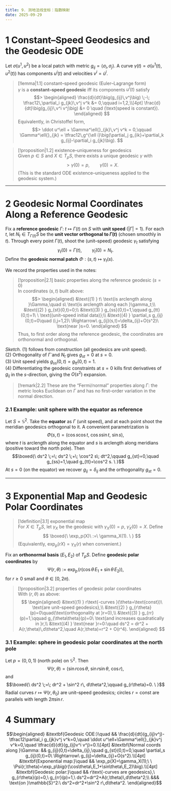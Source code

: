 ```yaml
---
title: 9. 测地法线坐标：指数映射
date: 2025-09-29
---
```


# 1 Constant–Speed Geodesics and the Geodesic ODE

Let $\sigma(u^1,u^2)$ be a local patch with metric $g_{ij}=\langle \sigma_i,\sigma_j\rangle$. A curve $\gamma(t)=\sigma(u^1(t),u^2(t))$ has components $u^i(t)$ and velocities $v^i=\dot u^i$.

> [!lemma|1.1] constant–speed geodesic (Euler–Lagrange form)  
> $\gamma$ is a **constant–speed geodesic** iff its components $u^i(t)$ satisfy
> $$> \begin{aligned}
> \frac{d}{dt}\big(g_{ij}\,v^j\big) \;-\; \tfrac12\,\partial_i g_{jk}\,v^j v^k &= 0,\qquad i=1,2,\\[4pt]
> \frac{d}{dt}\big(g_{ij}\,v^i v^j\big) &= 0 \quad (\text{speed is constant}).
> \end{aligned}
>$$
> Equivalently, in Christoffel form,
> $$> \ddot u^\ell + \Gamma^\ell{}_{jk}\,v^j v^k = 0,\qquad
> \Gamma^\ell{}_{jk}
> = \tfrac12\,g^{\ell i}\big(\partial_j g_{ik}+\partial_k g_{ij}-\partial_i g_{jk}\big).
>$$

> [!proposition|1.2] existence–uniqueness for geodesics  
> Given $p\in S$ and $X\in T_pS$, there exists a unique geodesic $\gamma$ with
> $$> \gamma(0)=p,\qquad \dot\gamma(0)=X.
>$$
> (This is the standard ODE existence–uniqueness applied to the geodesic system.)

---

# 2 Geodesic Normal Coordinates Along a Reference Geodesic

Fix a **reference geodesic** $\Gamma:\ t\mapsto \Gamma(t)$ on $S$ with **unit speed** ($|\dot\Gamma|=1$). For each $t$, let $N_t\in T_{\Gamma(t)}S$ be the **unit vector orthogonal to $\dot\Gamma(t)$** (chosen smoothly in $t$). Through every point $\Gamma(t)$, shoot the (unit–speed) geodesic $\gamma_t$ satisfying
$$\gamma_t(0)=\Gamma(t),\qquad \dot\gamma_t(0)=N_t.$$
Define the **geodesic normal patch** $\Phi:(s,t)\mapsto \gamma_t(s)$.

We record the properties used in the notes:

> [!proposition|2.1] basic properties along the reference geodesic $(s=0)$  
> In coordinates $(s,t)$ built above:
> $$> \begin{aligned}
> &\text{(1) } t\ \text{is arclength along }\Gamma,\quad s\ \text{is arclength along each }\gamma_t;\\
> &\text{(2) } g_{st}(0,t)=0;\\
> &\text{(3) } g_{ss}(0,t)=1,\qquad g_{tt}(0,t)=1\ \ \text{(unit–speed initial data)};\\
> &\text{(4) } \partial_s g_{ij}(0,t)=0\quad (i,j=1,2)\ \Rightarrow\ g_{ij}(s,t)=\delta_{ij}+O(s^2)\ \text{near }s=0.
> \end{aligned}
>$$
> Thus, to first order along the reference geodesic, the coordinates are orthonormal and orthogonal.

*Sketch.* (1) follows from construction (all geodesics are unit speed).  
(2) Orthogonality of $\dot\Gamma$ and $N_t$ gives $g_{st}=0$ at $s=0$.  
(3) Unit speed yields $g_{ss}(0,t)=g_{tt}(0,t)=1$.  
(4) Differentiating the geodesic constraints at $s=0$ kills first derivatives of $g_{ij}$ in the $s$-direction, giving the $O(s^2)$ expansion.

> [!remark|2.2]
> These are the “Fermi/normal” properties along $\Gamma$: the metric looks Euclidean on $\Gamma$ and has no first–order variation in the normal direction.

### 2.1 Example: unit sphere with the equator as reference

Let $S=\mathbb{S}^2$. Take the **equator** as $\Gamma$ (unit speed), and at each point shoot the meridian geodesics orthogonal to it. A convenient parametrization is
$$\Phi(s,t) = \big(\cos s \cos t,\ \cos s \sin t,\ \sin s\big),$$
where $t$ is arclength along the equator and $s$ is arclength along meridians (positive toward the north pole). Then
$$\boxed{\ ds^2 \;=\; ds^2 \;+\; \cos^2 s\; dt^2,\qquad g_{st}=0,\quad g_{ss}=1,\quad g_{tt}=\cos^2 s. \ }$$
At $s=0$ (on the equator) we recover $g_{ij}=\delta_{ij}$ and the orthogonality $g_{st}=0$.

---

# 3 Exponential Map and Geodesic Polar Coordinates

> [!definition|3.1] exponential map  
> For $X\in T_pS$, let $\gamma_X$ be the geodesic with $\gamma_X(0)=p,\ \dot\gamma_X(0)=X$. Define
> $$ \boxed{\ \exp_p(X)\ :=\ \gamma_X(1). \ }
>$$
> (Equivalently, $\exp_p(rX)=\gamma_X(r)$ when convenient.)

Fix an **orthonormal basis** $(E_1,E_2)$ of $T_pS$. Define **geodesic polar coordinates** by
$$\Psi(r,\theta)\ :=\ \exp_p\!\big(r(\cos\theta\,E_1+\sin\theta\,E_2)\big),$$
for $r\ge 0$ small and $\theta\in[0,2\pi)$.

> [!proposition|3.2] properties of geodesic polar coordinates  
> With $(r,\theta)$ as above:
> $$ \begin{aligned}
> &\text{(1) } r\text{-curves }(\theta=\text{const})\ \text{are unit–speed geodesics},\\
> &\text{(2) } g_{r\theta}(p)=0\quad(\text{orthogonality at }r=0),\\
> &\text{(3) } g_{rr}(p)=1,\qquad g_{\theta\theta}(p)=0\ \text{and increases quadratically in }r,\\
> &\text{(4) } \text{near }r=0:\quad ds^2 = dr^2 + A(r,\theta)\,d\theta^2,\quad A(r,\theta)=r^2 + O(r^4).
> \end{aligned}
>$$

### 3.1 Example: sphere in geodesic polar coordinates at the north pole
Let $p=(0,0,1)$ (north pole) on $\mathbb{S}^2$. Then
$$\Psi(r,\theta) = \big(\sin r \cos\theta,\ \sin r \sin\theta,\ \cos r\big),$$
and
$$\boxed{\ ds^2 \;=\; dr^2 + \sin^2 r\, d\theta^2,\qquad g_{r\theta}=0. \ }$$
Radial curves $r\mapsto \Psi(r,\theta_0)$ are unit–speed geodesics; circles $r=\text{const}$ are parallels with length $2\pi\sin r$.

# 4 Summary

$$\begin{aligned}
&\textbf{Geodesic ODE:}\quad && \frac{d}{dt}(g_{ij}v^j)-\tfrac12\partial_i g_{jk}v^j v^k=0,\quad
\ddot u^\ell+\Gamma^\ell{}_{jk}v^j v^k=0,\quad \tfrac{d}{dt}(g_{ij}v^i v^j)=0.\\[4pt]
&\textbf{Normal coords along }\Gamma: && g_{ij}(0,t)=\delta_{ij},\quad g_{st}(0,t)=0,\quad \partial_s g_{ij}(0,t)=0\ \Rightarrow\ g_{ij}=\delta_{ij}+O(s^2).\\[4pt]
&\textbf{Exponential map:}\quad && \exp_p(X)=\gamma_X(1);\ \ \Psi(r,\theta)=\exp_p\big(r(\cos\theta\,E_1+\sin\theta\,E_2)\big).\\[4pt]
&\textbf{Geodesic polar:}\quad && r\text{-curves are geodesics},\ g_{r\theta}(p)=0,\ g_{rr}(p)=1,\ ds^2=dr^2+A(r,\theta)\,d\theta^2;\\
&&& \text{on }\mathbb{S}^2:\ ds^2=dr^2+\sin^2 r\,d\theta^2.
\end{aligned}$$
